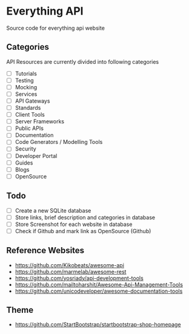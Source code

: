 # Everything API 

Source code for everything api website

## Categories

API Resources are currently divided into following categories

- [ ] Tutorials
- [ ] Testing
- [ ] Mocking
- [ ] Services
- [ ] API Gateways
- [ ] Standards
- [ ] Client Tools
- [ ] Server Frameworks
- [ ] Public APIs
- [ ] Documentation
- [ ] Code Generators / Modelling Tools
- [ ] Security
- [ ] Developer Portal
- [ ] Guides
- [ ] Blogs
- [ ] OpenSource

## Todo

- [ ] Create a new SQLite database
- [ ] Store links, brief description and categories in database
- [ ] Store Screenshot for each website in database
- [ ] Check if Github and mark link as OpenSource (Github)

## Reference Websites

- https://github.com/Kikobeats/awesome-api
- https://github.com/marmelab/awesome-rest
- https://github.com/yosriady/api-development-tools
- https://github.com/mailtoharshit/Awesome-Api-Management-Tools
- https://github.com/unicodeveloper/awesome-documentation-tools

## Theme

- https://github.com/StartBootstrap/startbootstrap-shop-homepage

